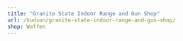 ```yaml
---
title: "Granite State Indoor Range and Gun Shop"
url: /hudson/granite-state-indoor-range-and-gun-shop/
shop: Waffen
---
```

